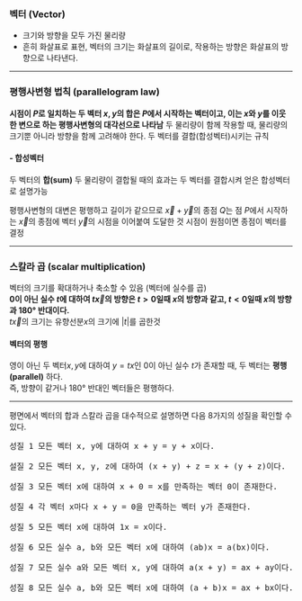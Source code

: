 ### 벡터 (Vector)
* 크기와 방향을 모두 가진 물리량
* 흔히 화살표로 표현, 벡터의 크기는 화살표의 길이로, 작용하는 방향은 화살표의 방향으로 나타낸다.
***
### 평행사변형 법칙 (parallelogram law)
**시점이 $P$로 일치하는 두 벡터 $x,y$의 합은 $P$에서 시작하는 벡터이고, 이는 $x$와 $y$를 이웃한 변으로 하는 평행사변형의 대각선으로 나타남**
두 물리량이 함께 작용할 때, 물리량의 크기뿐 아니라 방향을 함께 고려해야 한다.
두 벡터를 결합(합성벡터)시키는 규칙
#### - 합성벡터
두 벡터의 **합(sum)**
두 물리량이 결합될 때의 효과는 두 벡터를 결합시켜 얻은 합성벡터로 설명가능

평행사변형의 대변은 평행하고 길이가 같으므로 $\overrightarrow{x} + \overrightarrow{y}$의 종점 $Q$는 점 $P$에서 시작하는 $\overrightarrow{x}$의 종점에 벡터 $\overrightarrow{y}$의 시점을 이어붙여 도달한 것
시점이 원점이면 종점이 벡터를 결정
***
### 스칼라 곱 (scalar multiplication)
벡터의 크기를 확대하거나 축소할 수 있음 (벡터에 실수를 곱)  
**0이 아닌 실수 $t$에 대하여 $t\overrightarrow{x}$의 방향은 $t > 0$일때 $x$의 방향과 같고, $t < 0$일때 $x$의 방향과 180° 반대이다.**  
$t\overrightarrow{x}$의 크기는 유향선분$x$의 크기에 $\vert t \vert$를 곱한것

#### 벡터의 평행
영이 아닌 두 벡터$x, y$에 대하여 $y = tx$인 0이 아닌 실수 $t$가 존재할 때, 두 벡터는 **평행(parallel)** 하다.  
즉, 방향이 같거나 180° 반대인 벡터들은 평행하다.
***
평면에서 벡터의 합과 스칼라 곱을 대수적으로 설명하면 다음 8가지의 성질을 확인할 수 있다.
<pre>
성질 1 모든 벡터 x, y에 대하여 x + y = y + x이다.  

설질 2 모든 벡터 x, y, z에 대하여 (x + y) + z = x + (y + z)이다.  

성질 3 모든 벡터 x에 대하여 x + 0 = x를 만족하는 벡터 0이 존재한다.  

성질 4 각 벡터 x마다 x + y = 0을 만족하는 벡터 y가 존재한다.  

성질 5 모든 벡터 x에 대하여 1x = x이다.  

성질 6 모든 실수 a, b와 모든 벡터 x에 대하여 (ab)x = a(bx)이다.  

성질 7 모든 실수 a와 모든 벡터 x, y에 대하여 a(x + y) = ax + ay이다.  

성질 8 모든 실수 a, b와 모든 벡터 x에 대하여 (a + b)x = ax + bx이다.  
</pre>